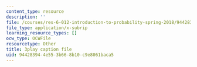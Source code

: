 ```yaml
---
content_type: resource
description: ''
file: /courses/res-6-012-introduction-to-probability-spring-2018/944283944e553b668b10c9e8061baca5_IC-pnm6PEGk.srt
file_type: application/x-subrip
learning_resource_types: []
ocw_type: OCWFile
resourcetype: Other
title: 3play caption file
uid: 94428394-4e55-3b66-8b10-c9e8061baca5
---
```

